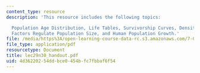 ```yaml
---
content_type: resource
description: 'This resource includes the following topics:

  Population Age Distribution, Life Tables, Survivorship Curves, Density-Dependant
  Factors Regulate Population Size, and Human Population Growth.'
file: /media/https%3A/open-learning-course-data-rc.s3.amazonaws.com/7-014-introductory-biology-spring-2005/4d36220254ddbce0454bfc7fbbaf6f54_lec29n30_handout.pdf
file_type: application/pdf
resourcetype: Document
title: lec29n30_handout.pdf
uid: 4d362202-54dd-bce0-454b-fc7fbbaf6f54
---
```

